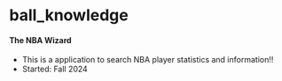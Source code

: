 # ball_knowledge

#### The NBA Wizard
- This is a application to search NBA player statistics and information!!
- Started: Fall 2024
